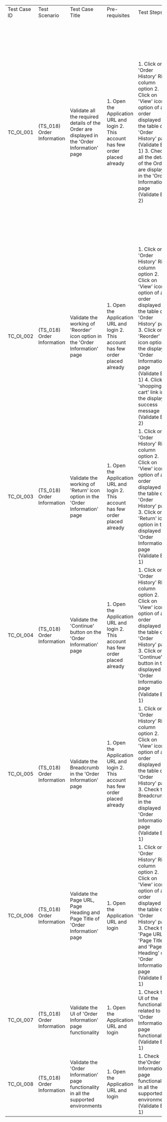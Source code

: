 | | | | | | | |
|-|-|-|-|-|-|-|
|Test Case ID|Test Scenario |Test Case Title|Pre-requisites|Test Steps|Test Data|Expected Result (ER)|
|TC_OI_001|(TS_018) Order Information|Validate all the required details of the Order are displayed in the 'Order Information' page|1. Open the Application URL and login 2. This account has few order placed already|1. Click on 'Order History' Right column option 2. Click on 'View' icon option of any order displayed in the table of 'Order History' page (Validate ER-1) 3. Check all the details of the Order are displayed in the 'Order Information' page (Validate ER-2)|Not Applicable|1. User should be taken to 'Order Information' page 2. Correct Order details should be displayed for the below:  Order Details section - Order ID, Payment Method, Date Added and  Shipping Method Payment Address and  Shipping Address Product Name, Model, Quantity, Price, Total, Sub-Total, Flat Shipping Rate and Total Order History, Date Added, Status and Comment|
|TC_OI_002|(TS_018) Order Information|Validate the working of 'Reorder' icon option in the 'Order Information' page|1. Open the Application URL and login 2. This account has few order placed already|1. Click on 'Order History' Right column option 2. Click on 'View' icon option of any order displayed in the table of 'Order History' page 3. Click on 'Reorder' icon option in the displayed 'Order Information' page (Validate ER-1) 4. Click on 'shopping cart' link in the displayed success message (Validate ER-2)|Not Applicable|1. Success message with text - 'Success: You have added iMac to your shopping cart!' should be displayed 2. User should be taken to 'Shopping Cart' page and the product of the order should be displayed as added in the 'Shopping Cart' page|
|TC_OI_003|(TS_018) Order Information|Validate the working of 'Return' icon option in the 'Order Information' page|1. Open the Application URL and login 2. This account has few order placed already|1. Click on 'Order History' Right column option 2. Click on 'View' icon option of any order displayed in the table of 'Order History' page 3. Click on 'Return' icon option in the displayed 'Order Information' page (Validate ER-1)|Not Applicable|1. User should be taken to 'Product Returns' page |
|TC_OI_004|(TS_018) Order Information|Validate the 'Continue' button on the 'Order Information' page|1. Open the Application URL and login 2. This account has few order placed already|1. Click on 'Order History' Right column option 2. Click on 'View' icon option of any order displayed in the table of 'Order History' page 3. Click on 'Continue' button in the displayed 'Order Information' page (Validate ER-1)|Not Applicable|1. User should be taken to 'Order History' page|
|TC_OI_005|(TS_018) Order Information|Validate the Breadcrumb in the 'Order Information' page|1. Open the Application URL and login 2. This account has few order placed already|1. Click on 'Order History' Right column option 2. Click on 'View' icon option of any order displayed in the table of 'Order History' page 3. Check the Breadcrumb in the displayed 'Order Information' page (Validate ER-1)|Not Applicable|1. Breadcrumb should be displayed and should be working correctly.|
|TC_OI_006|(TS_018) Order Information|Validate the Page URL, Page Heading and Page Title of 'Order Information' page|1. Open the Application URL and login |1. Click on 'Order History' Right column option 2. Click on 'View' icon option of any order displayed in the table of 'Order History' page 3. Check the 'Page URL', 'Page Title' and 'Page Heading' of 'Order Information' page (Validate ER-1)|Not Applicable|1. Correct Page URL, Page Heading and Page Title should be displayed in the 'Order Information' page|
|TC_OI_007|(TS_018) Order Information|Validate the UI of 'Order Information' page functionality|1. Open the Application URL and login|1. Check the UI of the functionality related to 'Order Information' page functionality  (Validate ER-1)|Not Applicable|1. Proper UI adhering to the UI checklist should be displayed for the 'Order Information' page functionality|
|TC_OI_008|(TS_018) Order Information|Validate the 'Order Information' page functionality in all the supported environments|1. Open the Application URL and login|1. Check the'Order Information' page functionality in all the supported environments (Validate ER-1)|Not Applicable|1. 'Order Information' page functionality should work correctly in all the supported environments|
